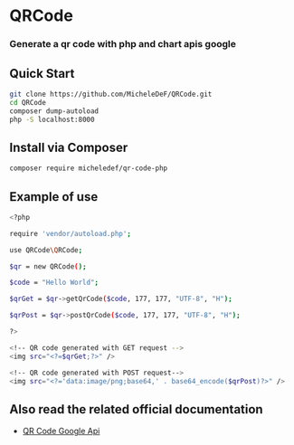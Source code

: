 # QRCode
### Generate a qr code with php and chart apis google

## Quick Start

```sh
git clone https://github.com/MicheleDeF/QRCode.git
cd QRCode
composer dump-autoload
php -S localhost:8000
```

## Install via Composer
```sh
composer require micheledef/qr-code-php
```

## Example of use

```sh
<?php

require 'vendor/autoload.php';

use QRCode\QRCode;

$qr = new QRCode();

$code = "Hello World";

$qrGet = $qr->getQrCode($code, 177, 177, "UTF-8", "H");

$qrPost = $qr->postQrCode($code, 177, 177, "UTF-8", "H");

?>

<!-- QR code generated with GET request -->
<img src="<?=$qrGet;?>" />

<!-- QR code generated with POST request-->
<img src="<?='data:image/png;base64,' . base64_encode($qrPost)?>" />
```

## Also read the related official documentation
- [QR Code Google Api][df1]

[df1]: <https://developers.google.com/chart/infographics/docs/qr_codes>
